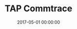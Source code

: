 ---
layout: inner
position: left
title: 'TAP Commtrace'
lead_text: 'Helped the team implement some features on the existed app.'
tags: ['Java', 'Android SDK', 'SQLite Database']
featured_image: ['/img/posts/commtrace.png','/img/posts/commtrace2.png']
date: 2017-05-01 00:00:00
categories: ['Mobile Dev']
project_link: ''
button_icon: ''
button_text: ''
order: 14
visible: 1
company: 'Aditya Arta Abadi, PT'
---